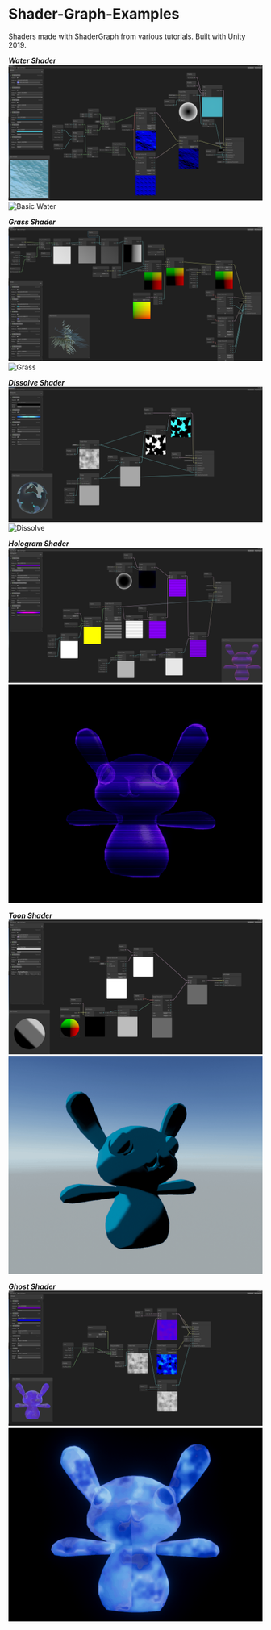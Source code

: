 # Shader-Graph-Examples
Shaders made with ShaderGraph from various tutorials. Built with Unity 2019.

***Water Shader***
![Basic Water](Screenshots/ShaderGraph_Water.png)
![Basic Water](Screenshots/WaterShader.gif)


***Grass Shader***
![Grass](Screenshots/ShaderGraph_Grass.png)
![Grass](Screenshots/GrassShader.gif)


***Dissolve Shader***
![Dissolve](Screenshots/ShaderGraph_Dissolve.png)
![Dissolve](Screenshots/DissolveShader.gif)


***Hologram Shader***
![Hologram](Screenshots/ShaderGraph_Hologram.png)
![Hologram](Screenshots/HologramShader.gif)


***Toon Shader***
![Toon](Screenshots/ShaderGraph_Toon.png)
![Toon](Screenshots/ToonShader.gif)


***Ghost Shader***
![Ghost](Screenshots/ShaderGraph_Ghost.png)
![Ghost](Screenshots/GhostShader.gif)

